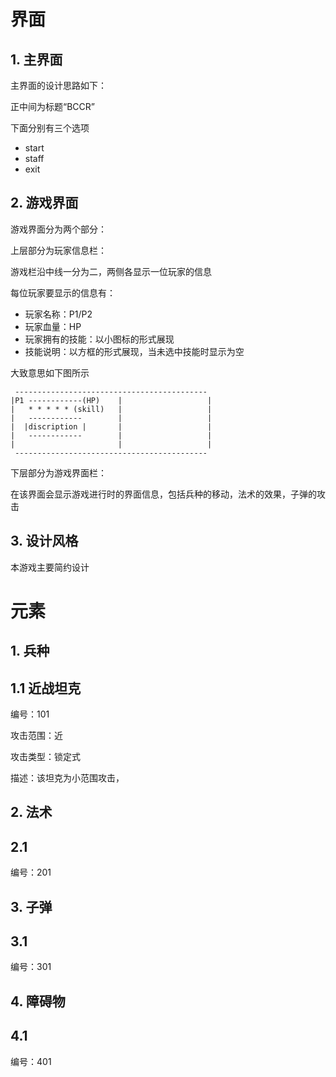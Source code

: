 # 界面

## 1. 主界面

主界面的设计思路如下：

正中间为标题“BCCR”

下面分别有三个选项

- start
- staff
- exit

## 2. 游戏界面

游戏界面分为两个部分：

上层部分为玩家信息栏：

游戏栏沿中线一分为二，两侧各显示一位玩家的信息

每位玩家要显示的信息有：

- 玩家名称：P1/P2
- 玩家血量：HP
- 玩家拥有的技能：以小图标的形式展现
- 技能说明：以方框的形式展现，当未选中技能时显示为空

大致意思如下图所示

```
 -------------------------------------------
|P1	------------(HP)	|					|
|   * * * * * (skill)	|					|
|   ------------		|					|
|  |discription	|		|					|
|   ------------		|					|
|						|					|
 -------------------------------------------
```



下层部分为游戏界面栏：

在该界面会显示游戏进行时的界面信息，包括兵种的移动，法术的效果，子弹的攻击



## 3. 设计风格

本游戏主要简约设计

# 元素

## 1. 兵种

## 1.1 近战坦克

编号：101

攻击范围：近

攻击类型：锁定式

描述：该坦克为小范围攻击，

## 2. 法术

## 2.1

编号：201

## 3. 子弹

## 3.1

编号：301

## 4. 障碍物

## 4.1 

编号：401